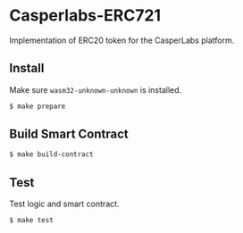 # Casperlabs-ERC721
Implementation of ERC20 token for the CasperLabs platform.

## Install
Make sure `wasm32-unknown-unknown` is installed.
```bash
$ make prepare
```

## Build Smart Contract
```bash
$ make build-contract
```

## Test
Test logic and smart contract.
```bash
$ make test
```
